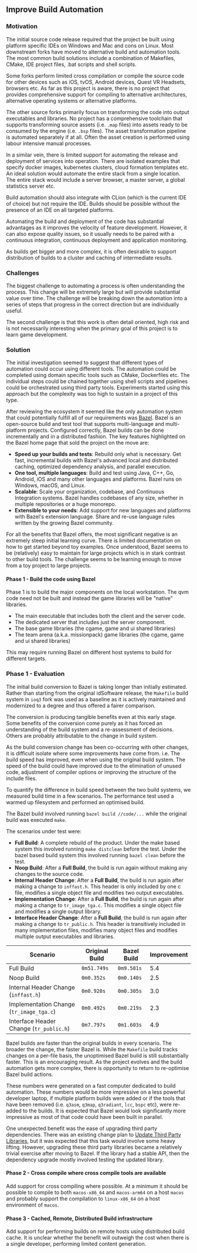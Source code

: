 ## Improve Build Automation

### Motivation

The initial source code release required that the project be built using platform specific IDEs on Windows and Mac and cons on Linux. Most downstream forks have moved to alternative build and automation tools. The most common build solutions include a combination of Makefiles, CMake, IDE project files, .bat scripts and shell scripts.

Some forks perform limited cross compilation or compile the source code for other devices such as iOS, tvOS, Android devices, Quest VR Headsets, browsers etc. As far as this project is aware, there is no project that provides comprehensive support for compiling to alternative architectures, alternative operating systems or alternative platforms.

The other source forks primarily focus on transforming the code into output executables and libraries. No project has a comprehensive toolchain that supports transforming source assets (i.e. `.map` files) into assets ready to be consumed by the engine (i.e. `.bsp` files). The asset transformation pipeline is automated separately if at all. Often the asset creation is performed using labour intensive manual processes.

In a similar vein, there is limited support for automating the release and deployment of services into operation. There are isolated examples that specify docker images, kubernetes clusters, cloud formation templates etc. An ideal solution would automate the entire stack from a single location. The entire stack would include a server browser, a master server, a global statistics server etc.

Build automation should also integrate with CLion (which is the current IDE of choice) but not require the IDE. Builds should be possible without the presence of an IDE on all targeted platforms.

Automating the build and deployment of the code has substantial advantages as it improves the velocity of feature development. However, it can also expose quality issues, so it usually needs to be paired with a continuous integration, continuous deployment and application monitoring.

As builds get bigger and more complex, it is often desirable to support distribution of builds to a cluster and caching of intermediate results.

### Challenges

The biggest challenge to automating a process is often understanding the process. This change will be extremely large but will provide substantial value over time. The challenge will be breaking down the automation into a series of steps that progress in the correct direction but are individually useful.

The second challenge is that this work is often detail oriented, high risk and is not necessarily interesting when the primary goal of this project is to learn game development.

### Solution

The initial investigation seemed to suggest that different types of automation could occur using different tools. The automation could be completed using domain specific tools such as CMake, Dockerfiles etc. The individual steps could be chained together using shell scripts and pipelines could be orchestrated using third party tools. Experiments started using this approach but the complexity was too high to sustain in a project of this type.

After reviewing the ecosystem it seemed like the only automation system that could potentially fulfill all of our requirements was [Bazel](https://bazel.build/). Bazel is an open-source build and test tool that supports multi-language and multi-platform projects. Configured correctly, Bazel builds can be done incrementally and in a distributed fashion. The key features highlighted on the Bazel home page that sold the project on the move are:

* **Speed up your builds and tests**: Rebuild only what is necessary. Get fast, incremental builds with Bazel's advanced local and distributed caching, optimized dependency analysis, and parallel execution.
* **One tool, multiple languages**: Build and test using Java, C++, Go, Android, iOS and many other languages and platforms. Bazel runs on Windows, macOS, and Linux.
* **Scalable**: Scale your organization, codebase, and Continuous Integration systems. Bazel handles codebases of any size, whether in multiple repositories or a huge monorepo.
* **Extensible to your needs**: Add support for new languages and platforms with Bazel's extension language. Share and re-use language rules written by the growing Bazel community.

For all the benefits that Bazel offers, the most significant negative is an extremely steep initial learning curve. There is limited documentation on how to get started beyond toy examples. Once understood, Bazel seems to be (relatively) easy to maintain for large projects which is in stark contrast
to other build tools. The challenge seems to be learning enough to move from a toy project to large projects.

<a name="phase_1" ></a>

#### Phase 1 - Build the code using Bazel

Phase 1 is to build the major components on the local workstation. The qvm code need not be built and instead the game libraries will be "native" libraries.

* The main executable that includes both the client and the server code.
* The dedicated server that includes just the server component.
* The base game libraries (the cgame, game and ui shared libraries)
* The team arena (a.k.a. missionpack) game libraries (the cgame, game and ui shared libraries)

This may require running Bazel on different host systems to build for different targets.

### Phase 1 - Evaluation

The initial build conversion to Bazel is taking longer than initially estimated. Rather than starting from the original idSoftware release, the `Makefile` build system in `ioq3` fork was used as a baseline as it is actively maintained and modernized to a degree and thus offered a fairer comparison.

The conversion is producing tangible benefits even at this early stage. Some benefits of the conversion come purely as it has forced an understanding of the build system and a re-assessment of decisions. Others are probably attributable to the change in build system.

As the build conversion change has been co-occurring with other changes, it is difficult isolate where some improvements have come from. i.e. The build speed has improved, even when using the original build system. The speed of the build could have improved due to the elimination of unused code, adjustment of compiler options or improving the structure of the include files.

To quantify the difference in build speed between the two build systems, we measured build time in a few scenarios. The performance test used a warmed up filesystem and performed an optimised build.

The Bazel build involved running `bazel build //code/...` while the original build was executed `make`.

The scenarios under test were:

* **Full Build**: A complete rebuild of the product. Under the make based system this involved running `make distclean` before the test. Under the bazel based build system this involved running `bazel clean` before the test.
* **Noop Build**: After a **Full Build**, the build is run again without making any changes to the source code.
* **Internal Header Change**: After a **Full Build**, the build is run again after making a change to <code>inffast.h</code>. This header is only included by one c file, modifies a single object file and modifies two output executables.
* **Implementation Change**: After a **Full Build**, the build is run again after making a change to <code>tr_image_tga.c</code>. This modifies a single object file and modifies a single output library.
* **Interface Header Change**: After a **Full Build**, the build is run again after making a change to <code>tr_public.h</code>. This header is transitively included in many implementation files, modifies many object files and modifies multiple output executables and libraries.

<table>
<thead>
  <tr>
    <th>Scenario</th>
    <th>Original Build</th>
    <th>Bazel Build</th>
    <th>Improvement</th>
  </tr>
</thead>
<tbody>
  <tr>
    <td>Full Build</td>
    <td><code>0m51.749s</code></td>
    <td><code>0m9.581s</code></td>
    <td>5.4</td>
  </tr>
  <tr>
    <td>Noop Build</td>
    <td><code>0m0.352s</code></td>
    <td><code>0m0.140s</code></td>
    <td>2.5</td>
  </tr>
  <tr>
    <td>Internal Header Change (<code>inffast.h</code>)</td>
    <td><code>0m0.920s</code></td>
    <td><code>0m0.305s</code></td>
    <td>3.0</td>
  </tr>
  <tr>
    <td>Implementation Change (<code>tr_image_tga.c</code>)</td>
    <td><code>0m0.492s</code></td>
    <td><code>0m0.219s</code></td>
    <td>2.3</td>
  </tr>
 <tr>
    <td>Interface Header Change (<code>tr_public.h</code>)</td>
    <td><code>0m7.797s</code></td>
    <td><code>0m1.603s</code></td>
    <td>4.9</td>
  </tr>
</tbody>
</table>

Bazel builds are faster than the original builds in every scenario. The broader the change, the faster Bazel is. While the `Makefile` build tracks changes on a per-file basis, the unoptimised Bazel build is still substantially faster. This is an encouraging result. As the project evolves and the build automation gets more complex, there is opportunity to return to re-optimise Bazel build actions.

These numbers were generated on a fast computer dedicated to build automation. These numbers would be more impressive on a less powerful developer laptop, if multiple platform builds were added or if the tools that have been removed (i.e. `q3asm`, `q3map`, `q3radiant`, `lcc`, `bspc` etc), were re-added to the builds. It is expected that Bazel would look significantly more impressive as most of that code could have been built in parallel.

One unexpected benefit was the ease of upgrading third party dependencies. There was an existing change plan to [Update Third Party Libraries](update_thirdparty_libraries.md), but it was expected that this task would involve some heavy lifting. However, upgrading these third party libraries became a relatively trivial exercise after moving to Bazel. If the library had a stable API, then the dependency upgrade mostly involved testing the updated library.

<a name="phase_2" ></a>

#### Phase 2 - Cross compile where cross compile tools are available

Add support for cross compiling where possible. At a minimum it should be possible to compile to both `macos-x86_64` and `macos-arm64` on a host `macos` and probably support the compilation to `linux-x86_64` on a host environment of `macos`.

<a name="phase_3" ></a>

#### Phase 3 - Cached, Remote, Distributed Build infrastructure

Add support for performing builds on remote hosts using distributed build cache. It is unclear whether the benefit will outweigh the cost when there is a single developer, performing limited content generation.

